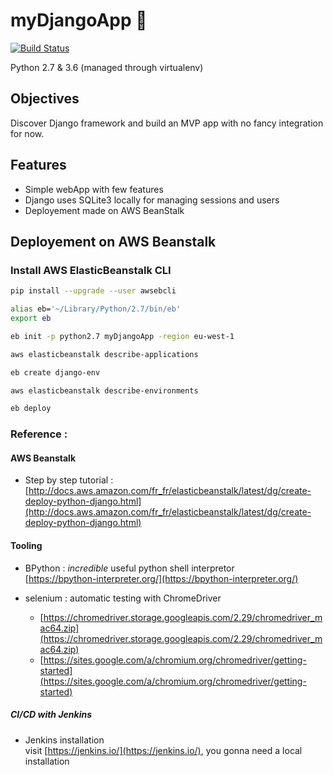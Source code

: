 # myDjangoApp :metal:

[![Build Status](https://travis-ci.org/vincedgy/myDjangoApp.svg?branch=master)](https://travis-ci.org/vincedgy/myDjangoApp)

Python 2.7 & 3.6 (managed through virtualenv)

## Objectives

Discover Django framework and build an MVP app with no fancy integration for now.

## Features

- Simple webApp with few features
- Django uses SQLite3 locally for managing sessions and users
- Deployement made on AWS BeanStalk

## Deployement on AWS Beanstalk

### Install AWS ElasticBeanstalk CLI

```bash
pip install --upgrade --user awsebcli

alias eb='~/Library/Python/2.7/bin/eb'
export eb

eb init -p python2.7 myDjangoApp -region eu-west-1

aws elasticbeanstalk describe-applications

eb create django-env

aws elasticbeanstalk describe-environments

eb deploy
```

### Reference :

#### AWS Beanstalk
* Step by step tutorial : <br> [http://docs.aws.amazon.com/fr_fr/elasticbeanstalk/latest/dg/create-deploy-python-django.html](http://docs.aws.amazon.com/fr_fr/elasticbeanstalk/latest/dg/create-deploy-python-django.html)

#### Tooling

* BPython : *incredible* useful python shell interpretor <br>
[https://bpython-interpreter.org/](https://bpython-interpreter.org/)

* selenium : automatic testing with ChromeDriver
    - [https://chromedriver.storage.googleapis.com/2.29/chromedriver_mac64.zip](https://chromedriver.storage.googleapis.com/2.29/chromedriver_mac64.zip)
    - [https://sites.google.com/a/chromium.org/chromedriver/getting-started](https://sites.google.com/a/chromium.org/chromedriver/getting-started)
    
##### CI/CD with Jenkins

- Jenkins installation<br>
visit [https://jenkins.io/](https://jenkins.io/), you gonna need a local installation 

